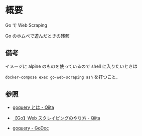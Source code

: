 # 概要

Go で Web Scraping

Go のホムペで遊んだときの残骸

## 備考

イメージに alpine のものを使っているので shell に入りたいときは

`docker-compose exec go-web-scraping ash` を打つこと．

## 参照

- [goquery とは - Qiita](https://qiita.com/DuGlaser/items/b198130e69849f5aebc7)

- [【Go】Web スクレイピングのやり方 - Qiita](https://qiita.com/kou_pg_0131/items/dab4bcbb1df1271a17b6)

- [goquery - GoDoc](https://godoc.org/github.com/PuerkitoBio/goquery)
